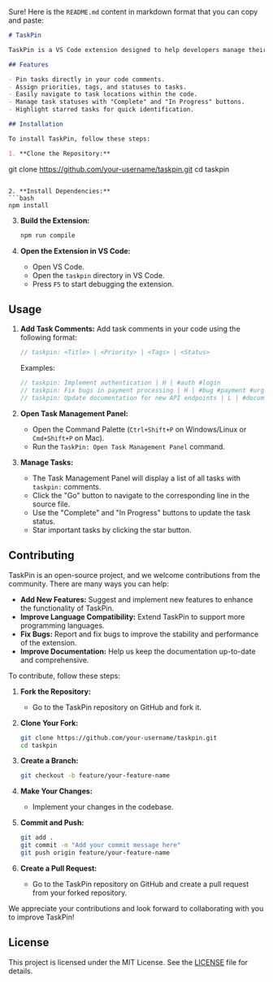 Sure! Here is the `README.md` content in markdown format that you can copy and paste:

```markdown
# TaskPin

TaskPin is a VS Code extension designed to help developers manage their tasks seamlessly within the editor. It allows you to pin and manage tasks directly in your code comments, providing a convenient way to keep track of what needs to be done. The extension supports various task attributes, including priority, tags, status, and starring important tasks.

## Features

- Pin tasks directly in your code comments.
- Assign priorities, tags, and statuses to tasks.
- Easily navigate to task locations within the code.
- Manage task statuses with "Complete" and "In Progress" buttons.
- Highlight starred tasks for quick identification.

## Installation

To install TaskPin, follow these steps:

1. **Clone the Repository:**
   ```
   git clone https://github.com/your-username/taskpin.git
   cd taskpin
   ```

2. **Install Dependencies:**
   ```bash
   npm install
   ```

3. **Build the Extension:**
   ```bash
   npm run compile
   ```

4. **Open the Extension in VS Code:**
   - Open VS Code.
   - Open the `taskpin` directory in VS Code.
   - Press `F5` to start debugging the extension.

## Usage

1. **Add Task Comments:**
   Add task comments in your code using the following format:
   ```typescript
   // taskpin: <Title> | <Priority> | <Tags> | <Status>
   ```
   Examples:
   ```typescript
   // taskpin: Implement authentication | H | #auth #login
   // taskpin: Fix bugs in payment processing | H | #bug #payment #urgent | starred
   // taskpin: Update documentation for new API endpoints | L | #documentation #api | C
   ```

2. **Open Task Management Panel:**
   - Open the Command Palette (`Ctrl+Shift+P` on Windows/Linux or `Cmd+Shift+P` on Mac).
   - Run the `TaskPin: Open Task Management Panel` command.

3. **Manage Tasks:**
   - The Task Management Panel will display a list of all tasks with `taskpin:` comments.
   - Click the "Go" button to navigate to the corresponding line in the source file.
   - Use the "Complete" and "In Progress" buttons to update the task status.
   - Star important tasks by clicking the star button.

## Contributing

TaskPin is an open-source project, and we welcome contributions from the community. There are many ways you can help:

- **Add New Features:** Suggest and implement new features to enhance the functionality of TaskPin.
- **Improve Language Compatibility:** Extend TaskPin to support more programming languages.
- **Fix Bugs:** Report and fix bugs to improve the stability and performance of the extension.
- **Improve Documentation:** Help us keep the documentation up-to-date and comprehensive.

To contribute, follow these steps:

1. **Fork the Repository:**
   - Go to the TaskPin repository on GitHub and fork it.

2. **Clone Your Fork:**
   ```bash
   git clone https://github.com/your-username/taskpin.git
   cd taskpin
   ```

3. **Create a Branch:**
   ```bash
   git checkout -b feature/your-feature-name
   ```

4. **Make Your Changes:**
   - Implement your changes in the codebase.

5. **Commit and Push:**
   ```bash
   git add .
   git commit -m "Add your commit message here"
   git push origin feature/your-feature-name
   ```

6. **Create a Pull Request:**
   - Go to the TaskPin repository on GitHub and create a pull request from your forked repository.

We appreciate your contributions and look forward to collaborating with you to improve TaskPin!

## License

This project is licensed under the MIT License. See the [LICENSE](LICENSE) file for details.
```

